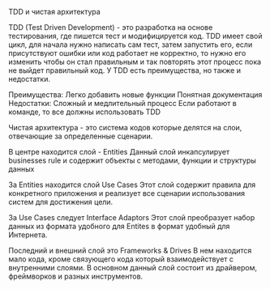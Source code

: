 TDD и чистая архитектура

TDD (Test Driven Development) - это разработка на основе тестирования, где пишется тест и модифицируется код. TDD имеет свой цикл, для начала нужно написать сам тест, затем запустить его, если присутствуют ошибки или код работает не корректно, то нужно его изменить чтобы он стал правильным и так повторять этот процесс пока не выйдет правильный код. У TDD есть преимущества, но также и недостатки.

Преимущества:
Легко добавить новые функции
Понятная документация
Недостатки:
Сложный и медлительный процесс
Если работают в команде, то все должны использовать TDD

Чистая архитектура - это система кодов которые делятся на слои, отвечающие за определенные сценарии.

В центре находится слой - Entities
Данный слой инкапсулирует businesses rule и содержит объекты с методами, функции и структуры данных

За Entities находится слой Use Cases
Этот слой содержит правила для конкретного приложения и реализует все сценарии использования систем для достижения цели.

За Use Cases следует Interface Adaptors
Этот слой преобразует набор данных из формата удобного для Entites в формат удобный для Интернета.

Последний и внешний слой это Frameworks & Drives
В нем находится мало кода, кроме связующего кода который взаимодействует с внутренними слоями. В основном данный слой состоит из драйвером, фреймворков и разных инструментов.
